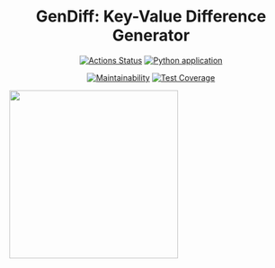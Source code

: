 <div align="center">

<h1>GenDiff: Key-Value Difference Generator</h1>

<p></p>

[![Actions Status](https://github.com/vitalychasovskih/python-project-50/actions/workflows/hexlet-check.yml/badge.svg)](https://github.com/vitalychasovskih/python-project-50/actions)
[![Python application](https://github.com/vitalychasovskih/python-project-50/actions/workflows/python-app.yml/badge.svg)](https://github.com/vitalychasovskih/python-project-50/actions/workflows/python-app.yml)
</div>

<div align="center">

[![Maintainability](https://api.codeclimate.com/v1/badges/201e4f996bf08ecdd3e2/maintainability)](https://codeclimate.com/github/vitalychasovskih/python-project-50/maintainability)
[![Test Coverage](https://api.codeclimate.com/v1/badges/201e4f996bf08ecdd3e2/test_coverage)](https://codeclimate.com/github/vitalychasovskih/python-project-50/test_coverage)

</div>
<a href="https://asciinema.org/a/657906" target="_blank"><img src="https://asciinema.org/a/657906.svg" width="300"/></a>